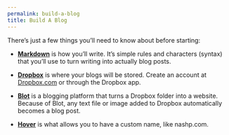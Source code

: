 ```yaml
---
permalink: build-a-blog
title: Build A Blog
---
```


There’s just a few things you’ll need to know about before starting:

- **[Markdown][1]** is how you’ll write. It’s simple rules and characters (syntax) that you’ll use to turn writing into actually blog posts.

- **[Dropbox][2]** is where your blogs will be stored. Create an account at [Dropbox.com][3] or through the Dropbox app.

- **[Blot][4]** is a blogging platform that turns a Dropbox folder into a website. Because of Blot, any text file or image added to Dropbox automatically becomes a blog post.

- **[Hover][5]** is what allows you to have a custom name, like nashp.com.

[1]:	https://blog.ghost.org/markdown/
[2]:	http://dropbox.com
[3]:	http://dropbox.com
[4]:	http://blot.im/
[5]:	http://hover.com